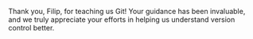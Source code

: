 Thank you, Filip, for teaching us Git! Your guidance has been invaluable, and we truly appreciate your efforts in helping us understand version control better.